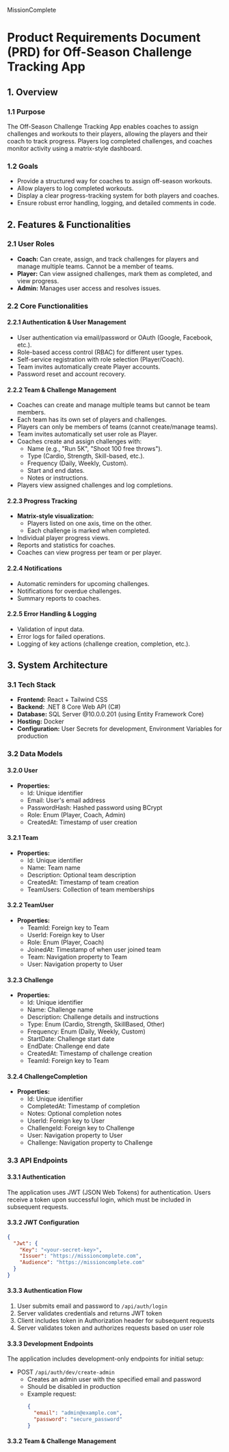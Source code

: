 MissionComplete

# Product Requirements Document (PRD) for Off-Season Challenge Tracking App

## 1. Overview
### 1.1 Purpose
The Off-Season Challenge Tracking App enables coaches to assign challenges and workouts to their players, allowing the players and their coach to track progress. Players log completed challenges, and coaches monitor activity using a matrix-style dashboard.

### 1.2 Goals
- Provide a structured way for coaches to assign off-season workouts.
- Allow players to log completed workouts.
- Display a clear progress-tracking system for both players and coaches.
- Ensure robust error handling, logging, and detailed comments in code.

## 2. Features & Functionalities

### 2.1 User Roles
- **Coach:** Can create, assign, and track challenges for players and manage multiple teams. Cannot be a member of teams.
- **Player:** Can view assigned challenges, mark them as completed, and view progress.
- **Admin:** Manages user access and resolves issues.

### 2.2 Core Functionalities
#### 2.2.1 Authentication & User Management
- User authentication via email/password or OAuth (Google, Facebook, etc.).
- Role-based access control (RBAC) for different user types.
- Self-service registration with role selection (Player/Coach).
- Team invites automatically create Player accounts.
- Password reset and account recovery.

#### 2.2.2 Team & Challenge Management
- Coaches can create and manage multiple teams but cannot be team members.
- Each team has its own set of players and challenges.
- Players can only be members of teams (cannot create/manage teams).
- Team invites automatically set user role as Player.
- Coaches create and assign challenges with:
  - Name (e.g., "Run 5K", "Shoot 100 free throws").
  - Type (Cardio, Strength, Skill-based, etc.).
  - Frequency (Daily, Weekly, Custom).
  - Start and end dates.
  - Notes or instructions.
- Players view assigned challenges and log completions.

#### 2.2.3 Progress Tracking
- **Matrix-style visualization:**
  - Players listed on one axis, time on the other.
  - Each challenge is marked when completed.
- Individual player progress views.
- Reports and statistics for coaches.
- Coaches can view progress per team or per player.

#### 2.2.4 Notifications
- Automatic reminders for upcoming challenges.
- Notifications for overdue challenges.
- Summary reports to coaches.

#### 2.2.5 Error Handling & Logging
- Validation of input data.
- Error logs for failed operations.
- Logging of key actions (challenge creation, completion, etc.).

## 3. System Architecture
### 3.1 Tech Stack
- **Frontend:** React + Tailwind CSS
- **Backend:** .NET 8 Core Web API (C#)
- **Database:** SQL Server @10.0.0.201 (using Entity Framework Core)
- **Hosting:** Docker
- **Configuration:** User Secrets for development, Environment Variables for production

### 3.2 Data Models
#### 3.2.0 User
- **Properties:**
  - Id: Unique identifier
  - Email: User's email address
  - PasswordHash: Hashed password using BCrypt
  - Role: Enum (Player, Coach, Admin)
  - CreatedAt: Timestamp of user creation

#### 3.2.1 Team
- **Properties:**
  - Id: Unique identifier
  - Name: Team name
  - Description: Optional team description
  - CreatedAt: Timestamp of team creation
  - TeamUsers: Collection of team memberships

#### 3.2.2 TeamUser
- **Properties:**
  - TeamId: Foreign key to Team
  - UserId: Foreign key to User
  - Role: Enum (Player, Coach)
  - JoinedAt: Timestamp of when user joined team
  - Team: Navigation property to Team
  - User: Navigation property to User

#### 3.2.3 Challenge
- **Properties:**
  - Id: Unique identifier
  - Name: Challenge name
  - Description: Challenge details and instructions
  - Type: Enum (Cardio, Strength, SkillBased, Other)
  - Frequency: Enum (Daily, Weekly, Custom)
  - StartDate: Challenge start date
  - EndDate: Challenge end date
  - CreatedAt: Timestamp of challenge creation
  - TeamId: Foreign key to Team

#### 3.2.4 ChallengeCompletion
- **Properties:**
  - Id: Unique identifier
  - CompletedAt: Timestamp of completion
  - Notes: Optional completion notes
  - UserId: Foreign key to User
  - ChallengeId: Foreign key to Challenge
  - User: Navigation property to User
  - Challenge: Navigation property to Challenge

### 3.3 API Endpoints
#### 3.3.1 Authentication
The application uses JWT (JSON Web Tokens) for authentication. Users receive a token upon successful login, which must be included in subsequent requests.

#### 3.3.2 JWT Configuration
```json
{
  "Jwt": {
    "Key": "<your-secret-key>",
    "Issuer": "https://missioncomplete.com",
    "Audience": "https://missioncomplete.com"
  }
}
```

#### 3.3.3 Authentication Flow
1. User submits email and password to `/api/auth/login`
2. Server validates credentials and returns JWT token
3. Client includes token in Authorization header for subsequent requests
4. Server validates token and authorizes requests based on user role

#### 3.3.3 Development Endpoints
The application includes development-only endpoints for initial setup:

- POST `/api/auth/dev/create-admin`
  - Creates an admin user with the specified email and password
  - Should be disabled in production
  - Example request:
    ```json
    {
      "email": "admin@example.com",
      "password": "secure_password"
    }
    ```

#### 3.3.2 Team & Challenge Management
```
